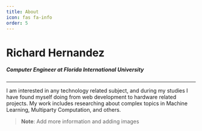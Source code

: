 ```yaml
---
title: About
icon: fas fa-info
order: 5
---
```



# Richard Hernandez
##### ___Computer Engineer at Florida International University___

--- 

I am interested in any technology related subject, and during my studies I have found myself doing from web development to hardware related projects. My work includes researching about complex topics in Machine Learning, Multiparty Computation, and others.


> **Note**: Add more information and adding images

